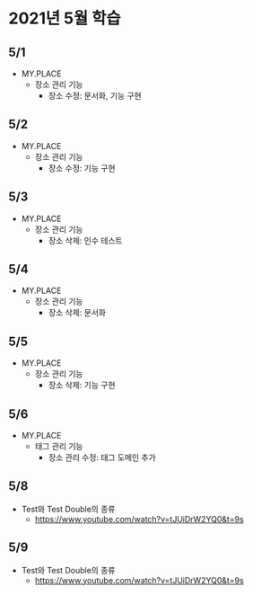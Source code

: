 # 2021년 5월 학습

## 5/1

- MY.PLACE
  - 장소 관리 기능
    - 장소 수정: 문서화, 기능 구현

## 5/2

- MY.PLACE
  - 장소 관리 기능
    - 장소 수정: 기능 구현

## 5/3

- MY.PLACE
  - 장소 관리 기능
    - 장소 삭제: 인수 테스트

## 5/4

- MY.PLACE
  - 장소 관리 기능
    - 장소 삭제: 문서화

## 5/5

- MY.PLACE
  - 장소 관리 기능
    - 장소 삭제: 기능 구현

## 5/6

- MY.PLACE
  - 태그 관리 기능
    - 장소 관리 수정: 태그 도메인 추가

## 5/8

- Test와 Test Double의 종류
  - <https://www.youtube.com/watch?v=tJUiDrW2YQ0&t=9s>

## 5/9

- Test와 Test Double의 종류
  - <https://www.youtube.com/watch?v=tJUiDrW2YQ0&t=9s>
